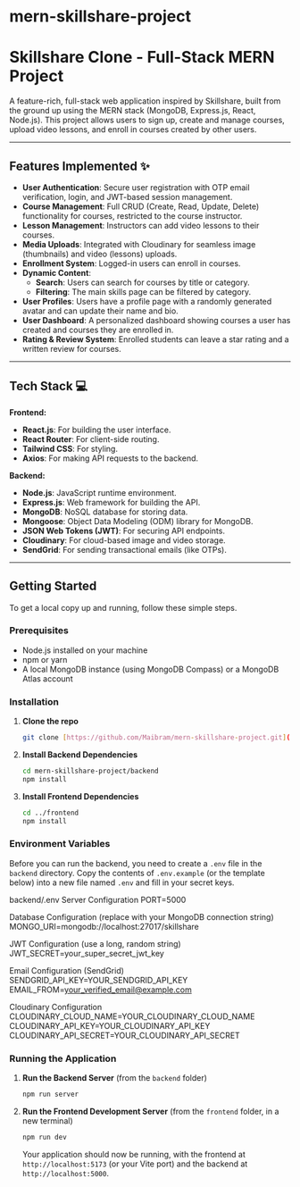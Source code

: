 # mern-skillshare-project

# Skillshare Clone - Full-Stack MERN Project

A feature-rich, full-stack web application inspired by Skillshare, built from the ground up using the MERN stack (MongoDB, Express.js, React, Node.js). This project allows users to sign up, create and manage courses, upload video lessons, and enroll in courses created by other users.

---

## Features Implemented ✨

- **User Authentication**: Secure user registration with OTP email verification, login, and JWT-based session management.
- **Course Management**: Full CRUD (Create, Read, Update, Delete) functionality for courses, restricted to the course instructor.
- **Lesson Management**: Instructors can add video lessons to their courses.
- **Media Uploads**: Integrated with Cloudinary for seamless image (thumbnails) and video (lessons) uploads.
- **Enrollment System**: Logged-in users can enroll in courses.
- **Dynamic Content**:
    - **Search**: Users can search for courses by title or category.
    - **Filtering**: The main skills page can be filtered by category.
- **User Profiles**: Users have a profile page with a randomly generated avatar and can update their name and bio.
- **User Dashboard**: A personalized dashboard showing courses a user has created and courses they are enrolled in.
- **Rating & Review System**: Enrolled students can leave a star rating and a written review for courses.

---

## Tech Stack 💻

**Frontend:**
- **React.js**: For building the user interface.
- **React Router**: For client-side routing.
- **Tailwind CSS**: For styling.
- **Axios**: For making API requests to the backend.

**Backend:**
- **Node.js**: JavaScript runtime environment.
- **Express.js**: Web framework for building the API.
- **MongoDB**: NoSQL database for storing data.
- **Mongoose**: Object Data Modeling (ODM) library for MongoDB.
- **JSON Web Tokens (JWT)**: For securing API endpoints.
- **Cloudinary**: For cloud-based image and video storage.
- **SendGrid**: For sending transactional emails (like OTPs).

---

## Getting Started

To get a local copy up and running, follow these simple steps.

### Prerequisites

- Node.js installed on your machine
- npm or yarn
- A local MongoDB instance (using MongoDB Compass) or a MongoDB Atlas account

### Installation

1.  **Clone the repo**
    ```sh
    git clone [https://github.com/Maibram/mern-skillshare-project.git](https://github.com/Maibram/mern-skillshare-project.git)
    ```
2.  **Install Backend Dependencies**
    ```sh
    cd mern-skillshare-project/backend
    npm install
    ```
3.  **Install Frontend Dependencies**
    ```sh
    cd ../frontend
    npm install
    ```

### Environment Variables

Before you can run the backend, you need to create a `.env` file in the `backend` directory. Copy the contents of `.env.example` (or the template below) into a new file named `.env` and fill in your secret keys.


backend/.env
Server Configuration
PORT=5000

Database Configuration (replace with your MongoDB connection string)
MONGO_URI=mongodb://localhost:27017/skillshare

JWT Configuration (use a long, random string)
JWT_SECRET=your_super_secret_jwt_key

Email Configuration (SendGrid)
SENDGRID_API_KEY=YOUR_SENDGRID_API_KEY
EMAIL_FROM=your_verified_email@example.com

Cloudinary Configuration
CLOUDINARY_CLOUD_NAME=YOUR_CLOUDINARY_CLOUD_NAME
CLOUDINARY_API_KEY=YOUR_CLOUDINARY_API_KEY
CLOUDINARY_API_SECRET=YOUR_CLOUDINARY_API_SECRET


### Running the Application

1.  **Run the Backend Server** (from the `backend` folder)
    ```sh
    npm run server
    ```
2.  **Run the Frontend Development Server** (from the `frontend` folder, in a new terminal)
    ```sh
    npm run dev 
    ```
    Your application should now be running, with the frontend at `http://localhost:5173` (or your Vite port) and the backend at `http://localhost:5000`.

